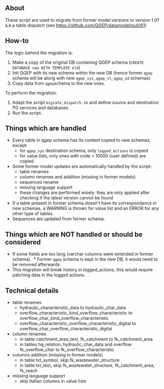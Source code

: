 
## About
These script are used to migrate from former model versions to version 1.0? a.k.a table dispatch (see https://github.com/QGEP/datamodel/pull/61)

## How-to
The logic behind the migration is:

1. Make a copy of the original DB containing QGEP schema (`CREATE DATABASE new WITH TEMPLATE old`)
2. Init QGEP with its new schema within the new DB (hence former `qgep` schema will be along with new `qgep_sys`, `qgep_vl`, `qgep_od` schemas)
3. Copy data from `qgep`schema to the new ones.
 
To perform the migration:

1. Adapt the script `migrate_dispatch.sh` and define source and destination PG services and databases.
2. Run the script.
  
## Things which are handled

* Every table in qgep schema has its content copied to new schemas, except:
  * for `qgep_sys` destination schema, only `logged_actions` is copied
  * for value lists, only ones with code > 10000 (user defined) are copied
* Some former model updates are automatically handled by the script:
  * table renames
  * column renames and addition (missing in former models)
  * sequences rename
  * missing language support
  * these changes are performed wisely: they are only applied after checking if the latest version cannot be found
* If a table present in former schema doesn't have its correspondance in new schemas, a WARNING is thrown for value list and an ERROR for any other type of tables.
* Sequences are updated from former schema.
  
## Things which are **NOT** handled or should be considered
  * If some fields are too long (varchar columns were extended in former schema).
  * Former `qgep` schema is kept in the new DB, it would need to be removed afterwards.
  * This migration will break history in logged_actions, this would require patching data in the logged actions.
 
## Technical details
* table renames
  * hydraulic_characteristic_data to hydraulic_char_data
  * overflow_characteristic_kind_overflow_characteristic to overflow_char_kind_overflow_characteristic
  * overflow_characteristic_overflow_characteristic_digital to overflow_char_overflow_characteristic_digital
* column renames
  * in table catchment_area_text, fk_catchment to fk_catchment_area
  * in tables hq_relation, hydraulic_char_data and overflow: fk_overflow_char to fk_overflow_characteristic
* columns addition (missing in former models)
  * in table txt_symbol, skip fk_wastewater_structure
  * in table txt_text, skip fk_wastewater_structure, fk_catchment_area, fk_reach
* missing language support
  * skip Italian columns in value lists
